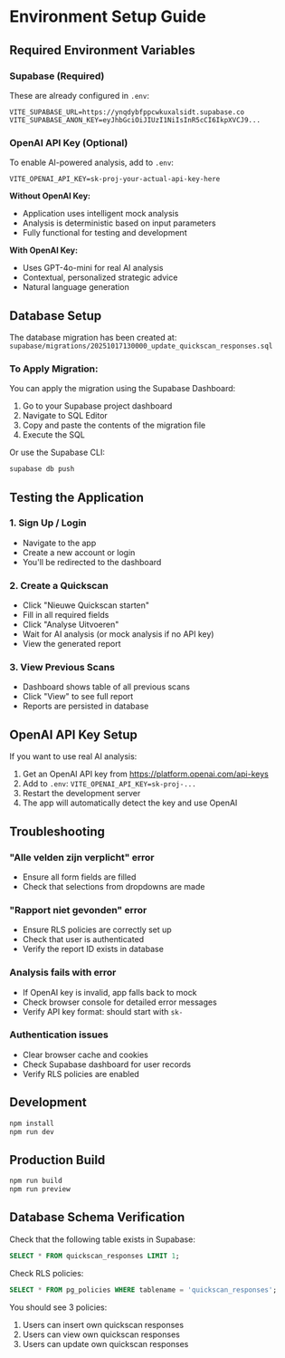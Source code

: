 # Environment Setup Guide

## Required Environment Variables

### Supabase (Required)

These are already configured in `.env`:

```env
VITE_SUPABASE_URL=https://ynqdybfppcwkuxalsidt.supabase.co
VITE_SUPABASE_ANON_KEY=eyJhbGciOiJIUzI1NiIsInR5cCI6IkpXVCJ9...
```

### OpenAI API Key (Optional)

To enable AI-powered analysis, add to `.env`:

```env
VITE_OPENAI_API_KEY=sk-proj-your-actual-api-key-here
```

**Without OpenAI Key:**
- Application uses intelligent mock analysis
- Analysis is deterministic based on input parameters
- Fully functional for testing and development

**With OpenAI Key:**
- Uses GPT-4o-mini for real AI analysis
- Contextual, personalized strategic advice
- Natural language generation

## Database Setup

The database migration has been created at:
`supabase/migrations/20251017130000_update_quickscan_responses.sql`

### To Apply Migration:

You can apply the migration using the Supabase Dashboard:

1. Go to your Supabase project dashboard
2. Navigate to SQL Editor
3. Copy and paste the contents of the migration file
4. Execute the SQL

Or use the Supabase CLI:

```bash
supabase db push
```

## Testing the Application

### 1. Sign Up / Login
- Navigate to the app
- Create a new account or login
- You'll be redirected to the dashboard

### 2. Create a Quickscan
- Click "Nieuwe Quickscan starten"
- Fill in all required fields
- Click "Analyse Uitvoeren"
- Wait for AI analysis (or mock analysis if no API key)
- View the generated report

### 3. View Previous Scans
- Dashboard shows table of all previous scans
- Click "View" to see full report
- Reports are persisted in database

## OpenAI API Key Setup

If you want to use real AI analysis:

1. Get an OpenAI API key from https://platform.openai.com/api-keys
2. Add to `.env`: `VITE_OPENAI_API_KEY=sk-proj-...`
3. Restart the development server
4. The app will automatically detect the key and use OpenAI

## Troubleshooting

### "Alle velden zijn verplicht" error
- Ensure all form fields are filled
- Check that selections from dropdowns are made

### "Rapport niet gevonden" error
- Ensure RLS policies are correctly set up
- Check that user is authenticated
- Verify the report ID exists in database

### Analysis fails with error
- If OpenAI key is invalid, app falls back to mock
- Check browser console for detailed error messages
- Verify API key format: should start with `sk-`

### Authentication issues
- Clear browser cache and cookies
- Check Supabase dashboard for user records
- Verify RLS policies are enabled

## Development

```bash
npm install
npm run dev
```

## Production Build

```bash
npm run build
npm run preview
```

## Database Schema Verification

Check that the following table exists in Supabase:

```sql
SELECT * FROM quickscan_responses LIMIT 1;
```

Check RLS policies:

```sql
SELECT * FROM pg_policies WHERE tablename = 'quickscan_responses';
```

You should see 3 policies:
1. Users can insert own quickscan responses
2. Users can view own quickscan responses
3. Users can update own quickscan responses
